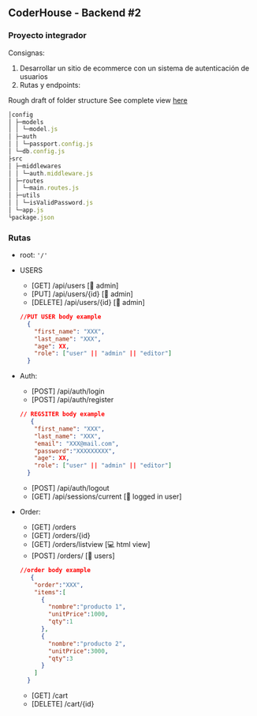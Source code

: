 ## CoderHouse - Backend #2

### Proyecto integrador

Consignas:
1. Desarrollar un sitio de ecommerce con un sistema de autenticación de usuarios
2. Rutas y endpoints: 

Rough draft of folder structure
See complete view [here](/README.paths.md)

```js
│config
│ ├─models
│ │ └─model.js
│ ├─auth
│ │ └─passport.config.js
│ └─db.config.js
├src
│ ├─middlewares
│ │ └─auth.middleware.js
│ ├─routes
│ │ └─main.routes.js
│ ├─utils
│ │ └─isValidPassword.js
│ └─app.js
└package.json
```

### Rutas

* root: `'/'`

* USERS

  - [GET] /api/users [🔐 admin]
  - [PUT] /api/users/{id} [🔐 admin]
  - [DELETE] /api/users/{id} [🔐 admin]

  ```json
  //PUT USER body example
    {
      "first_name": "XXX",
      "last_name": "XXX",
      "age": XX,
      "role": ["user" || "admin" || "editor"]
    }
  ```

- Auth:

  - [POST] /api/auth/login
  - [POST] /api/auth/register

  ```json
  // REGSITER body example
     {
      "first_name": "XXX",
      "last_name": "XXX",
      "email": "XXX@mail.com",
      "password":"XXXXXXXXX",
      "age": XX,
      "role": ["user" || "admin" || "editor"]
    }
  ```
  - [POST] /api/auth/logout
  - [GET] /api/sessions/current [🔐 logged in user]


- Order:

  - [GET] /orders
  - [GET] /orders/{id}
  - [GET] /orders/listview [💻 html view]
  - [POST] /orders/ [🔐 users]
  ```json
  //order body example
     {
      "order":"XXX",
      "items":[
        {
          "nombre":"producto 1",
          "unitPrice":1000,
          "qty":1
        },
        {
          "nombre":"producto 2",
          "unitPrice":3000,
          "qty":3
        }
      ]
    }
  ```
  - [GET] /cart
  - [DELETE] /cart/{id}